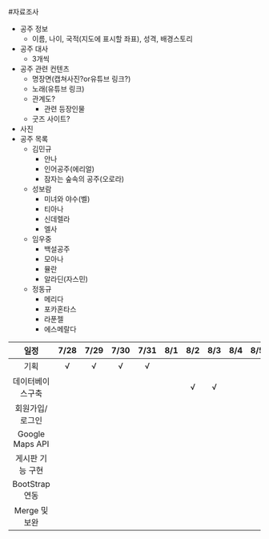 #자료조사
* 공주 정보
  - 이름, 나이, 국적(지도에 표시할 좌표), 성격, 배경스토리 
* 공주 대사
  - 3개씩
* 공주 관련 컨텐츠
    * 명장면(캡쳐사진?or유튜브 링크?)
    * 노래(유튜브 링크)
    * 관계도?
      - 관련 등장인물
    * 굿즈 사이트?
* 사진
* 공주 목록
  - 김민규
    - 안나
    - 인어공주(에리얼)
    - 잠자는 숲속의 공주(오로라)
  - 성보람
    - 미녀와 야수(벨)
    - 티아나
    - 신데렐라
    - 엘사
  - 임우중
    - 백설공주
    - 모아나
    - 뮬란
    - 알라딘(자스민)
  - 정동규
    - 메리다
    - 포카혼타스
    - 라푼젤
    - 에스메랄다

|       일정       | 7/28 | 7/29 | 7/30 | 7/31 | 8/1  | 8/2  | 8/3  | 8/4  | 8/5  | 8/6  | 8/7  | 8/8  | 8/9  | 8/10 | 8/11 | 8/12 |
| :--------------: | :--: | :--: | :--: | :--: | :--: | :--: | :--: | ---- | ---- | ---- | ---- | ---- | ---- | ---- | ---- | ---- |
|       기획       |  √   |  √   |  √   |  √   |      |      |      |      |      |      |      |      |      |      |      |      |
| 데이터베이스구축 |      |      |      |      |      |  √   |  √   |      |      |      |      |      |      |      |      |      |
| 회원가입/로그인  |      |      |      |      |      |      |      |      |      |      |      |      |      |      |      |      |
| Google Maps API  |      |      |      |      |      |      |      |      |      |      |      |      |      |      |      |      |
| 게시판 기능 구현 |      |      |      |      |      |      |      |      |      |      |      |      |      |      |      |      |
|  BootStrap 연동  |      |      |      |      |      |      |      |      |      |      |      |      |      |      |      |      |
|  Merge 및 보완   |      |      |      |      |      |      |      |      |      |      |      |      |      |      |      |      |